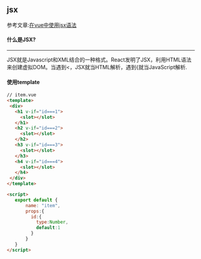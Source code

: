 ## jsx
参考文章:[在vue中使用jsx语法](https://juejin.im/post/5affa64df265da0b93488fdd#heading-0)

#### 什么是JSX?
---
JSX就是Javascript和XML结合的一种格式。React发明了JSX，利用HTML语法来创建虚拟DOM。当遇到<，JSX就当HTML解析，遇到{就当JavaScript解析.

#### 使用template
```html
// item.vue
<template>
 <div>
   <h1 v-if="id===1">
     <slot></slot>
   </h1>
   <h2 v-if="id===2">
     <slot></slot>
   </h2>
   <h3 v-if="id===3">
     <slot></slot>
   </h3>
   <h4 v-if="id===4">
     <slot></slot>
   </h4>
 </div>
</template>

<script>
   export default {
       name: "item",
       props:{
         id:{
           type:Number,
           default:1
         }
       }
   }
</script>
```